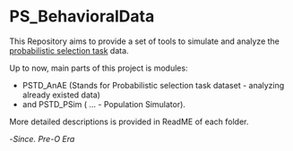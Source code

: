 # PS_BehavioralData

This Repository aims to provide a set of tools to simulate and analyze the [probabilistic selection task](https://pubmed.ncbi.nlm.nih.gov/15528409/) data.

Up to now, main parts of this project is modules:

- PSTD_AnAE (Stands for Probabilistic selection task dataset - analyzing already existed data)
- and PSTD_PSim ( ... - Population Simulator).

More detailed descriptions is provided in ReadME of each folder.

-*Since. Pre-O Era*